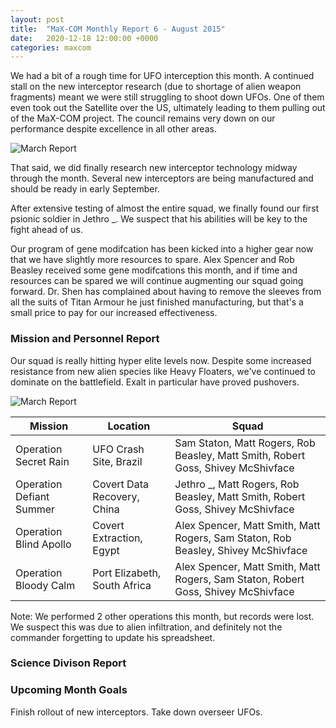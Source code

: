 ```yaml
---
layout: post
title:  "MaX-COM Monthly Report 6 - August 2015"
date:   2020-12-18 12:00:00 +0000
categories: maxcom
---
```


We had a bit of a rough time for UFO interception this month. A continued stall on the new interceptor research (due to shortage of alien weapon fragments) meant we were still struggling to shoot down UFOs. One of them even took out the Satellite over the US, ultimately leading to them pulling out of the MaX-COM project. The council remains very down on our performance despite excellence in all other areas.

![March Report]({{site.url}}/assets/maxcom_august_2015_report.png)

That said, we did finally research new interceptor technology midway through the month. Several new interceptors are being manufactured and should be ready in early September.

After extensive testing of almost the entire squad, we finally found our first psionic soldier in Jethro \_. We suspect that his abilities will be key to the fight ahead of us.

Our program of gene modifcation has been kicked into a higher gear now that we have slightly more resources to spare. Alex Spencer and Rob Beasley received some gene modifcations this month, and if time and resources can be spared we will continue augmenting our squad going forward. Dr. Shen has complained about having to remove the sleeves from all the suits of Titan Armour he just finished manufacturing, but that's a small price to pay for our increased effectiveness.

### Mission and Personnel Report

Our squad is really hitting hyper elite levels now. Despite some increased resistance from new alien species like Heavy Floaters, we've continued to dominate on the battlefield. Exalt in particular have proved pushovers.

![March Report]({{site.url}}/assets/maxcom_august_2015_personnel.png)

Mission | Location | Squad
--------|----------|------
Operation Secret Rain | UFO Crash Site, Brazil | Sam Staton, Matt Rogers, Rob Beasley, Matt Smith, Robert Goss, Shivey McShivface
Operation Defiant Summer | Covert Data Recovery, China | Jethro _, Matt Rogers, Rob Beasley, Matt Smith, Robert Goss, Shivey McShivface
Operation Blind Apollo | Covert Extraction, Egypt | Alex Spencer, Matt Smith, Matt Rogers, Sam Staton, Rob Beasley, Shivey McShivface
Operation Bloody Calm | Port Elizabeth, South Africa | Alex Spencer, Matt Smith, Matt Rogers, Sam Staton, Robert Goss, Shivey McShivface

Note: We performed 2 other operations this month, but records were lost. We suspect this was due to alien infiltration, and definitely not the commander forgetting to update his spreadsheet.

### Science Divison Report

### Upcoming Month Goals

Finish rollout of new interceptors. Take down overseer UFOs.
